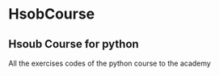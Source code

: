 # HsobCourse

## Hsoub Course for python

All the exercises codes of the python course to the academy  
